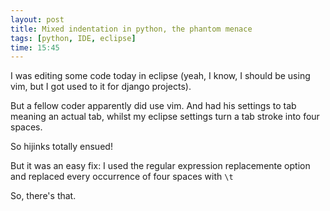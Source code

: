 ```yaml
---
layout: post
title: Mixed indentation in python, the phantom menace
tags: [python, IDE, eclipse]
time: 15:45
---
```


I was editing some code today in eclipse (yeah, I know, I should be using vim, but I got used to it for django projects).

But a fellow coder apparently did use vim. And had his settings to tab meaning an actual tab, whilst my eclipse settings turn a tab stroke into four spaces.

So hijinks totally ensued!

But it was an easy fix: I used the regular expression replacemente option and replaced every occurrence of four spaces with `\t`

So, there's that.

